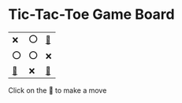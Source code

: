 # Tic-Tac-Toe Game Board
|   |   |   |
|---|---|---|
|❌ |⭕ |[🔎](XOOOOXXXE.md) |
|⭕ |⭕ |❌ |
|[🔎](XOXOOXOXE.md) |❌ |[🔎](XOXOOXEXO.md) |

Click on the 🔎 to make a move
